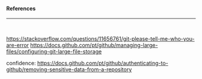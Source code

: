 #### References 
<hr>
<br>

https://stackoverflow.com/questions/11656761/git-please-tell-me-who-you-are-error
https://docs.github.com/pt/github/managing-large-files/configuring-git-large-file-storage


confidence: https://docs.github.com/pt/github/authenticating-to-github/removing-sensitive-data-from-a-repository
